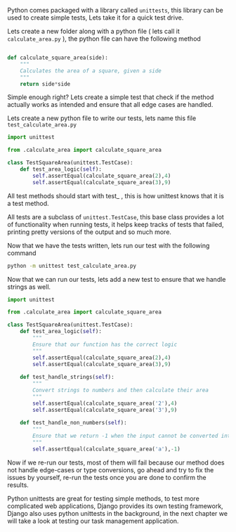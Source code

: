 Python comes packaged with a library called `unittests`, this library can be used to create simple tests, Lets take it for a quick test drive.

Lets create a new folder along with a python file ( lets call it `calculate_area.py` ), the python file can have the following method

```python

def calculate_square_area(side):
    """
    Calculates the area of a square, given a side
    """
    return side*side

```

Simple enough right? Lets create a simple test that check if the method actually works as intended and ensure that all edge cases are handled.

Lets create a new python file to write our tests, lets name this file `test_calculate_area.py`

```python
import unittest

from .calculate_area import calculate_square_area

class TestSquareArea(unittest.TestCase):
    def test_area_logic(self):
        self.assertEqual(calculate_square_area(2),4)
        self.assertEqual(calculate_square_area(3),9)
```

All test methods should start with test_ , this is how unittest knows that it is a test method.

All tests are a subclass of `unittest.TestCase`, this base class provides a lot of functionality when running tests, it helps keep tracks of tests that failed, printing pretty versions of the output and so much more.

Now that we have the tests written, lets run our test with the following command

```bash
python -m unittest test_calculate_area.py
```

Now that we can run our tests, lets add a new test to ensure that we handle strings as well.

```python
import unittest

from .calculate_area import calculate_square_area

class TestSquareArea(unittest.TestCase):
    def test_area_logic(self):
        """
        Ensure that our function has the correct logic
        """
        self.assertEqual(calculate_square_area(2),4)
        self.assertEqual(calculate_square_area(3),9)
    
    def test_handle_strings(self):
        """
        Convert strings to numbers and then calculate their area
        """
        self.assertEqual(calculate_square_area('2'),4)
        self.assertEqual(calculate_square_area('3'),9)
    
    def test_handle_non_numbers(self):
        """
        Ensure that we return -1 when the input cannot be converted into a number
        """
        self.assertEqual(calculate_square_area('a'),-1)
```

Now if we re-run our tests, most of them will fail because our method does not handle edge-cases or type conversions, go ahead and try to fix the issues by yourself, re-run the tests once you are done to confirm the results.

Python unittests are great for testing simple methods, to test more complicated web applications, Django provides its own testing framework, Django also uses python unittests in the background, in the next chapter we will take a look at testing our task management application.